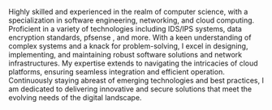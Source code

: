 Highly skilled and experienced in the realm of computer science, with a specialization in software engineering, networking, and cloud computing. Proficient in a variety of technologies including IDS/IPS systems, data encryption standards, pfsense , and more. With a keen understanding of complex systems and a knack for problem-solving, I excel in designing, implementing, and maintaining robust software solutions and network infrastructures. My expertise extends to navigating the intricacies of cloud platforms, ensuring seamless integration and efficient operation. Continuously staying abreast of emerging technologies and best practices, I am dedicated to delivering innovative and secure solutions that meet the evolving needs of the digital landscape.
